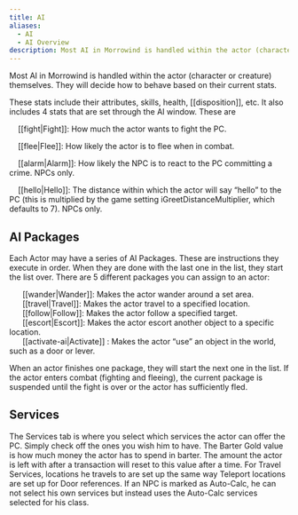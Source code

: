 ```yaml
---
title: AI
aliases:
  - AI
  - AI Overview
description: Most AI in Morrowind is handled within the actor (character or creature) themselves.
---
```

Most AI in Morrowind is handled within the actor (character or creature) themselves. They will decide how to behave based on their current stats.

These stats include their attributes, skills, health, [[disposition]], etc. It also includes 4 stats that are set through the AI window. These are

&nbsp; &nbsp; [[fight|Fight]]: How much the actor wants to fight the PC.

&nbsp; &nbsp; [[flee|Flee]]: How likely the actor is to flee when in combat.

&nbsp; &nbsp; [[alarm|Alarm]]: How likely the NPC is to react to the PC committing a crime. NPCs only.

&nbsp; &nbsp; [[hello|Hello]]: The distance within which the actor will say “hello” to the PC (this is multiplied by the game setting iGreetDistanceMultiplier, which defaults to 7). NPCs only.

## AI Packages

Each Actor may have a series of AI Packages. These are instructions they execute in order. When they are done with the last one in the list, they start the list over. There are 5 different packages you can assign to an actor:
  
&nbsp; &nbsp; &nbsp; [[wander|Wander]]: Makes the actor wander around a set area.  
&nbsp; &nbsp; &nbsp; [[travel|Travel]]: Makes the actor travel to a specified location.  
&nbsp; &nbsp; &nbsp; [[follow|Follow]]: Makes the actor follow a specified target.  
&nbsp; &nbsp; &nbsp; [[escort|Escort]]: Makes the actor escort another object to a specific location.  
&nbsp; &nbsp; &nbsp; [[activate-ai|Activate]] : Makes the actor “use” an object in the world, such as a door or lever.  

When an actor finishes one package, they will start the next one in the list. If the actor enters combat (fighting and fleeing), the current package is suspended until the fight is over or the actor has sufficiently fled.

## Services

The Services tab is where you select which services the actor can offer the PC. Simply check off the ones you wish him to have. The Barter Gold value is how much money the actor has to spend in barter. The amount the actor is left with after a transaction will reset to this value after a time. For Travel Services, locations he travels to are set up the same way Teleport locations are set up for Door references. If an NPC is marked as Auto-Calc, he can not select his own services but instead uses the Auto-Calc services selected for his class.
